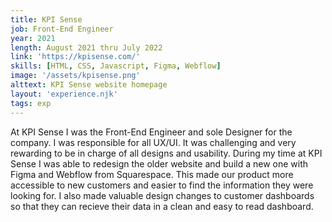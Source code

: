 ```yaml
---
title: KPI Sense
job: Front-End Engineer
year: 2021
length: August 2021 thru July 2022
link: 'https://kpisense.com/'
skills: [HTML, CSS, Javascript, Figma, Webflow]
image: '/assets/kpisense.png'
alttext: KPI Sense website homepage
layout: 'experience.njk'
tags: exp
---
```


At KPI Sense I was the Front-End Engineer and sole Designer for the company. I was responsible for all UX/UI. 
It was challenging and very rewarding to be in charge of all designs and usability. During my time at KPI Sense
I was able to redesign the older website and build a new one with Figma and Webflow from Squarespace. This made our product more
accessible to new customers and easier to find the information they were looking for. I also made valuable design 
changes to customer dashboards so that they can recieve their data in a clean and easy to read dashboard.  